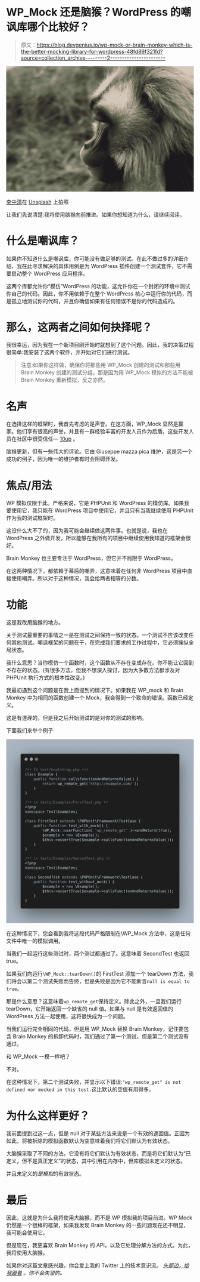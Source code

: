 # WP_Mock 还是脑猴？WordPress 的嘲讽库哪个比较好？

> 原文：<https://blog.devgenius.io/wp-mock-or-brain-monkey-which-is-the-better-mocking-library-for-wordpress-48fd89f321fd?source=collection_archive---------2----------------------->

![](img/9640943f17d254c4c6336e817d1baec1.png)

[李中清](https://unsplash.com/@picsbyjameslee?utm_source=medium&utm_medium=referral)在 [Unsplash](https://unsplash.com?utm_source=medium&utm_medium=referral) 上拍照

让我们先说清楚:我将使用脑猴向前推进。如果你想知道为什么，请继续阅读。

# 什么是嘲讽库？

如果你不知道什么是嘲讽库，你可能没有做足够的测试。在此不做过多的详细介绍，我在此寻求解决的具体用例是为 WordPress 插件创建一个测试套件，它不需要启动整个 WordPress 应用程序。

这两个库都允许你“模仿”WordPress 的功能，这允许你在一个封闭的环境中测试你自己的代码。因此，你不用依赖于在整个 WordPress 核心中运行你的代码，而是孤立地测试你的代码，并且你确信如果有任何错误不是你的代码造成的。

# 那么，这两者之间如何抉择呢？

我很幸运，因为我在一个新项目刚开始时就想到了这个问题。因此，我的决策过程很简单:我安装了这两个软件，并开始对它们进行测试。

> 注意:如果你这样做，确保你将那些用 WP_Mock 创建的测试和那些用 Brain Monkey 创建的测试分组。那是因为用 WP_Mock 模拟的方法不能被 Brain Monkey 重新模拟，反之亦然。

# 名声

在选择这样的框架时，我首先考虑的是声誉。在这方面，WP_Mock 显然是赢家。他们享有很高的声誉，并且有一群经验丰富的开发人员作为后盾，这些开发人员在社区中很受信任— [10up](https://10up.com/) 。

脑猴更新，但有一些伟大的评论。它由 Giuseppe mazza pica 维护，这是另一个成功的例子，因为唯一的维护者有时会阻碍开发。

# 焦点/用法

WP 模拟仅限于此。严格来说，它是 PHPUnit 和 WordPress 的模仿库。如果我要使用它，我只能在 WordPress 项目中使用它，并且只有当我继续使用 PHPUnit 作为我的测试框架时。

这没什么大不了的，因为我可能会继续做这两件事。也就是说，我也在 WordPress 之外做开发，所以能够在我所有的项目中继续使用我知道的框架会很好。

Brain Monkey 也主要专注于 WordPress，但它并不局限于 WordPress。

在这两种情况下，都依赖于幕后的嘲弄，这意味着在任何非 WordPress 项目中直接使用嘲弄。所以对于这种情况，我会给两者相等的分数。

# 功能

这是我改用脑猴的地方。

关于测试最重要的事情之一是在测试之间保持一致的状态。一个测试不应该改变任何其他测试。嘲讽框架的问题在于，在完成我们要求的工作过程中，它必须操纵全局状态。

我什么意思？当你模仿一个函数时，这个函数从不存在变成存在。你不能让它回到不存在的状态。(有很多方法，但我不想深入探讨，因为大多数方法都涉及对 PHPUnit 执行方式的根本性改变。)

我最初遇到这个问题是在我上面提到的情况下。如果我在 WP_mock 和 Brain Monkey 中为相同的函数创建一个 Mock，我会得到一个致命的错误。函数已经定义。

这是有道理的，但是我之后开始测试的是对你的测试的影响。

下面我们来举个例子:

![](img/d9513057c6fbfdad0fef6f19a3a8dfda.png)

在这种情况下，您会看到我将这段代码严格限制在\WP_Mock 方法中，这是任何文件中唯一的模拟调用。

当我们一起运行这些测试时，两个测试都通过了。这意味着 SecondTest 也返回 true。

如果我们向运行`\WP_Mock::tearDown()`的 FirstTest 添加一个 tearDown 方法，我们将会以第二个测试失败而告终，但是失败是因为它不能断言`null is equal to true`。

那是什么意思？这意味着`wp_remote_get`保持定义。除此之外，一旦我们运行 tearDown，它开始返回一个缺省的 null 值。如果与 null 是有效返回值的 WordPress 方法一起使用，这将很快成为一个问题。

当我们运行完全相同的代码，但是用 WP_Mock 替换 Brain Monkey，记住要包含 Brain Monkey 的拆卸代码时，我们通过了第一个测试，但是第二个测试没有通过。

和 WP_Mock 一模一样吧？

不对。

在这种情况下，第二个测试失败，并显示以下错误:`"wp_remote_get" is not defined nor mocked in this test.`这比默认的空值有用得多。

# 为什么这样更好？

我前面提到过这一点，但是 null 对于某些方法来说是一个有效的返回值。正因为如此，将被拆除的模拟函数默认为空意味着我们将它们默认为有效状态。

大脑猴采取了不同的方法。它没有将它们默认为有效状态，而是将它们默认为“已定义，但不是真正定义”的状态，其中引用在内存中，但库模拟未定义的状态。

并且未定义的*是模拟*的有效状态。

# 最后

因此，这就是为什么我将使用大脑猴，而不是 WP 模拟我的项目前进。WP Mock 仍然是一个很棒的框架，如果我发现 Brain Monkey 的一些问题现在还不明显，我可能会使用它。

但是现在，我更喜欢 Brain Monkey 的 API，以及它处理分解方法的方式。为此，我将使用大脑猴。

如果你对这篇文章感兴趣，你会爱上我的 Twitter 上的技术意识流。 [*头那边，给我跟着*](https://twitter.com/n00bJackleCity) *。你不会失望的。*